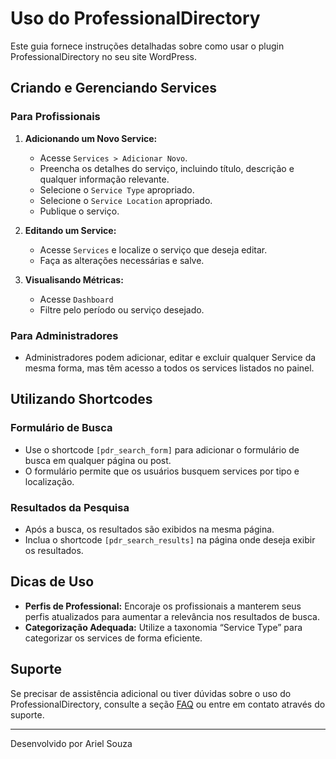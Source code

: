 # Uso do ProfessionalDirectory

Este guia fornece instruções detalhadas sobre como usar o plugin ProfessionalDirectory no seu site WordPress.

## Criando e Gerenciando Services

### Para Profissionais

1. **Adicionando um Novo Service:**
   - Acesse `Services > Adicionar Novo`.
   - Preencha os detalhes do serviço, incluindo título, descrição e qualquer informação relevante.
   - Selecione o `Service Type` apropriado.
   - Selecione o `Service Location` apropriado.
   - Publique o serviço.

2. **Editando um Service:**
   - Acesse `Services` e localize o serviço que deseja editar.
   - Faça as alterações necessárias e salve.

3. **Visualisando Métricas:**
   - Acesse `Dashboard`
   - Filtre pelo período ou serviço desejado.

### Para Administradores

- Administradores podem adicionar, editar e excluir qualquer Service da mesma forma, mas têm acesso a todos os services listados no painel.

## Utilizando Shortcodes

### Formulário de Busca

- Use o shortcode `[pdr_search_form]` para adicionar o formulário de busca em qualquer página ou post.
- O formulário permite que os usuários busquem services por tipo e localização.

### Resultados da Pesquisa

- Após a busca, os resultados são exibidos na mesma página.
- Inclua o shortcode `[pdr_search_results]` na página onde deseja exibir os resultados.

## Dicas de Uso

- **Perfis de Professional:** Encoraje os profissionais a manterem seus perfis atualizados para aumentar a relevância nos resultados de busca.
- **Categorização Adequada:** Utilize a taxonomia “Service Type” para categorizar os services de forma eficiente.

## Suporte

Se precisar de assistência adicional ou tiver dúvidas sobre o uso do ProfessionalDirectory, consulte a seção [FAQ](faq.md) ou entre em contato através do suporte.

---

Desenvolvido por Ariel Souza